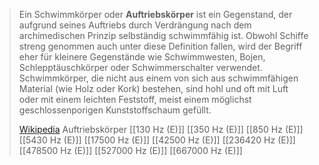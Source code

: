 > Ein Schwimmkörper oder **Auftriebskörper** ist ein Gegenstand, der aufgrund seines Auftriebs durch Verdrängung nach dem archimedischen Prinzip selbständig schwimmfähig ist. Obwohl Schiffe streng genommen auch unter diese Definition fallen, wird der Begriff eher für kleinere Gegenstände wie Schwimmwesten, Bojen, Schlepptäuschkörper oder Schwimmerschalter verwendet. Schwimmkörper, die nicht aus einem von sich aus schwimmfähigen Material (wie Holz oder Kork) bestehen, sind hohl und oft mit Luft oder mit einem leichten Feststoff, meist einem möglichst geschlossenporigen Kunststoffschaum gefüllt.
>
> [Wikipedia](https://de.wikipedia.org/wiki/Schwimmk%C3%B6rper)
Auftriebskörper
[[130 Hz (E)]]
[[350 Hz (E)]]
[[850 Hz (E)]]
[[5430 Hz (E)]]
[[17500 Hz (E)]]
[[42500 Hz (E)]]
[[236420 Hz (E)]]
[[478500 Hz (E)]]
[[527000 Hz (E)]]
[[667000 Hz (E)]]